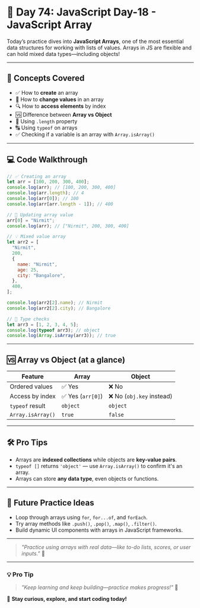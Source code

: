 # 🚀 Day 74: JavaScript Day-18 - JavaScript Array

Today’s practice dives into **JavaScript Arrays**, one of the most essential data structures for working with lists of values. Arrays in JS are flexible and can hold mixed data types—including objects!

---

## 🧠 Concepts Covered

- ✅ How to **create** an array
- 🔄 How to **change values** in an array
- 🔍 How to **access elements** by index
- 🆚 Difference between **Array vs Object**
- 📏 Using `.length` property
- 🔠 Using `typeof` on arrays
- ✅ Checking if a variable is an array with `Array.isArray()`

---

## 💻 Code Walkthrough

```javascript
// ✅ Creating an array
let arr = [100, 200, 300, 400];
console.log(arr); // [100, 200, 300, 400]
console.log(arr.length); // 4
console.log(arr[0]); // 100
console.log(arr[arr.length - 1]); // 400

// 🔄 Updating array value
arr[0] = "Nirmit";
console.log(arr); // ["Nirmit", 200, 300, 400]

// 💡 Mixed value array
let arr2 = [
  "Nirmit",
  200,
  {
    name: "Nirmit",
    age: 25,
    city: "Bangalore",
  },
  400,
];

console.log(arr2[2].name); // Nirmit
console.log(arr2[2].city); // Bangalore

// 🔎 Type checks
let arr3 = [1, 2, 3, 4, 5];
console.log(typeof arr3); // object
console.log(Array.isArray(arr3)); // true
```

---

## 🆚 Array vs Object (at a glance)

| Feature           | Array             | Object                    |
| ----------------- | ----------------- | ------------------------- |
| Ordered values    | ✅ Yes            | ❌ No                     |
| Access by index   | ✅ Yes (`arr[0]`) | ❌ No (`obj.key` instead) |
| `typeof` result   | `object`          | `object`                  |
| `Array.isArray()` | `true`            | `false`                   |

---

## 🛠 Pro Tips

- Arrays are **indexed collections** while objects are **key-value pairs**.
- `typeof []` returns `'object'` — use `Array.isArray()` to confirm it's an array.
- Arrays can store **any data type**, even objects or functions.

---

## 🔮 Future Practice Ideas

- Loop through arrays using `for`, `for...of`, and `forEach`.
- Try array methods like `.push()`, `.pop()`, `.map()`, `.filter()`.
- Build dynamic UI components with arrays in JavaScript frameworks.

---

> _"Practice using arrays with real data—like to-do lists, scores, or user inputs."_ 🔁

---

### 💡 **Pro Tip**

> _"Keep learning and keep building—practice makes progress!"_ 💪

🚀 **Stay curious, explore, and start coding today!**
